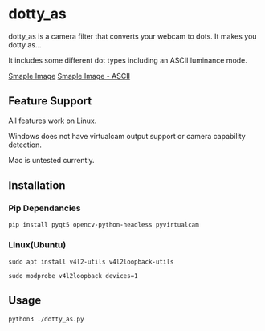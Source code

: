# dotty_as

dotty_as is a camera filter that converts your webcam to dots. It makes you dotty as...

It includes some different dot types including an ASCII luminance mode.

[Smaple Image](./sample%20image/sample_image.png)
[Smaple Image - ASCII](./sample%20image/sample_image_ascii.png)

## Feature Support

All features work on Linux. 

Windows does not have virtualcam output support or camera capability detection.

Mac is untested currently.

## Installation

### Pip Dependancies

`pip install pyqt5 opencv-python-headless pyvirtualcam`

### Linux(Ubuntu)

`sudo apt install v4l2-utils v4l2loopback-utils`

`sudo modprobe v4l2loopback devices=1`

## Usage

`python3 ./dotty_as.py`